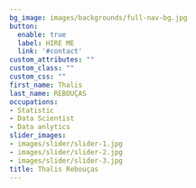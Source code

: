 ```yaml
---
bg_image: images/backgrounds/full-nav-bg.jpg
button:
  enable: true
  label: HIRE ME
  link: '#contact'
custom_attributes: ""
custom_class: ""
custom_css: ""
first_name: Thalis
last_name: REBOUÇAS
occupations:
- Statistic
- Data Scientist
- Data anlytics
slider_images:
- images/slider/slider-1.jpg
- images/slider/slider-2.jpg
- images/slider/slider-3.jpg
title: Thalis Rebouças
---
```

